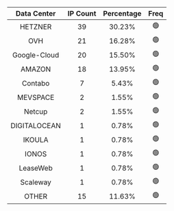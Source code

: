 | Data Center | IP Count | Percentage | Freq |
|:------------:|:--------:|:-----------:|:-----:|
| HETZNER | 39 | 30.23% | 🟢 |
| OVH | 21 | 16.28% | 🟢 |
| Google-Cloud | 20 | 15.50% | 🟢 |
| AMAZON | 18 | 13.95% | 🟢 |
| Contabo | 7 | 5.43% | 🟢 |
| MEVSPACE | 2 | 1.55% | 🟢 |
| Netcup | 2 | 1.55% | 🟢 |
| DIGITALOCEAN | 1 | 0.78% | 🟢 |
| IKOULA | 1 | 0.78% | 🟢 |
| IONOS | 1 | 0.78% | 🟢 |
| LeaseWeb | 1 | 0.78% | 🟢 |
| Scaleway | 1 | 0.78% | 🟢 |
| OTHER | 15 | 11.63% | 🟢 |